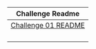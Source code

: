 

Challenge Readme                                                                  |
--------------------------------------------------------------------------------- |
[Challenge 01 README](challenge01/README.md)                                   |
[](challenge02/README.md)                                                      |                 
[](challenge03/README.md)                                                      |                 
[](challenge04/README.md)                                                      |                 
[](challenge05/README.md)                                                      |                 
